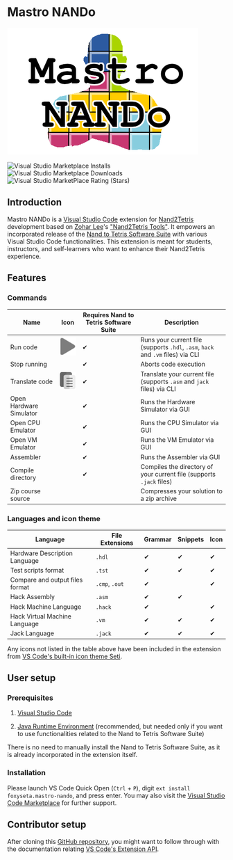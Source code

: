 # Mastro NANDo

![Mastro NANDo Logo](images/icon.png)

![Visual Studio Marketplace Installs](https://img.shields.io/visual-studio-marketplace/i/foxyseta.mastro-nando)
![Visual Studio Marketplace Downloads](https://img.shields.io/visual-studio-marketplace/d/foxyseta.mastro-nando)
![Visual Studio MarketPlace Rating (Stars)](https://img.shields.io/visual-studio-marketplace/stars/foxyseta.mastro-nando)

## Introduction

Mastro NANDo is a [Visual Studio Code](https://code.visualstudio.com/) extension for [Nand2Tetris](https://www.nand2tetris.org/) development based on [Zohar Lee](https://github.com/leafvmaple/)'s ["Nand2Tetris Tools"](https://github.com/leafvmaple/vscode-nand2tetris).
It empowers an incorporated release of the [Nand to Tetris Software Suite](https://www.nand2tetris.org/software) with various Visual Studio Code functionalities. This extension is meant for students, instructors, and self-learners who want to enhance their Nand2Tetris experience.

## Features

### Commands

Name | Icon | Requires Nand to Tetris Software Suite | Description
---- | ---- | ------------------------------- | -----------
Run code | ![Run Code button](images/button.png) | ✔︎ | Runs your current file (supports `.hdl`, `.asm`, `hack` and `.vm` files) via CLI
Stop running | | ✔︎ | Aborts code execution
Translate code | ![Translate Code button](images/button2.png) | ✔︎ | Translate your current file (supports `.asm` and `jack` files) via CLI
Open Hardware Simulator | | ✔︎ | Runs the Hardware Simulator via GUI
Open CPU Emulator | | ✔︎ | Runs the CPU Simulator via GUI
Open VM Emulator | | ✔︎ | Runs the VM Emulator via GUI
Assembler | | ✔︎ | Runs the Assembler via GUI
Compile directory | | ✔︎ | Compiles the directory of your current file (supports `.jack` files)
Zip course source | | | Compresses your solution to a zip archive

### Languages and icon theme

Language | File Extensions | Grammar | Snippets | Icon
-------- | --------------- | ------- | -------- | ----
Hardware Description Language | `.hdl` | ✔︎ | ✔︎ | ✔︎
Test scripts format | `.tst` | ✔︎ | ✔︎ | ✔︎
Compare and output files format | `.cmp`, `.out` | ✔︎ | | ✔︎
Hack Assembly | `.asm` | ✔︎ | ✔︎ | 
Hack Machine Language | `.hack` | ✔︎ | | ✔︎
Hack Virtual Machine Language | `.vm` | ✔︎ | ✔︎ | ✔︎
Jack Language | `.jack` | ✔︎ | ✔︎ | ✔︎

Any icons not listed in the table above have been included in the extension from [VS Code's built-in icon theme Seti](https://github.com/microsoft/vscode/tree/master/extensions/theme-seti).

## User setup

### Prerequisites

1. [Visual Studio Code](https://code.visualstudio.com/Download)

1. [Java Runtime Environment](https://www.java.com/en/download/) (recommended, but needed only if you want to use functionalities related to the Nand to Tetris Software Suite)

There is no need to manually install the Nand to Tetris Software Suite, as it is already incorporated in the extension itself.

### Installation

Please launch VS Code Quick Open (`Ctrl` + `P`), digit `ext install foxyseta.mastro-nando`, and press enter.
You may also visit the [Visual Studio Code Marketplace](https://marketplace.visualstudio.com/items/foxyseta/mastro-nando) for further support.

## Contributor setup

After cloning this [GitHub repository](https://github.com/foxyseta/mastro-nando), you might want to follow through with the documentation relating [VS Code's Extension API](https://code.visualstudio.com/api).

